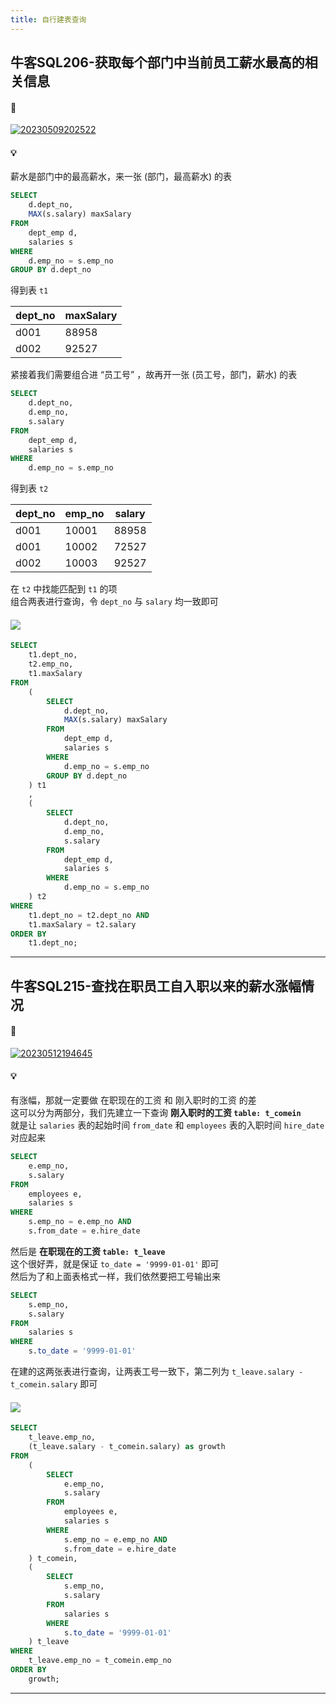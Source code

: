 ```yaml
---
title: 自行建表查询
---
```


## 牛客SQL206-获取每个部门中当前员工薪水最高的相关信息

#### 🔗
<a href="https://www.nowcoder.com/practice/4a052e3e1df5435880d4353eb18a91c6?tpId=82&tqId=29764&rp=1&ru=/exam/oj&qru=/exam/oj&sourceUrl=%2Fexam%2Foj%3Fpage%3D1%26tab%3DSQL%25E7%25AF%2587%26topicId%3D82&difficulty=undefined&judgeStatus=undefined&tags=&title=">![20230509202522](https://cr-demo-blog-1308117710.cos.ap-nanjing.myqcloud.com/chivas-regal/20230509202522.png)</a>

#### 💡

薪水是部门中的最高薪水，来一张 (部门，最高薪水) 的表  

```sql
SELECT 
    d.dept_no,
    MAX(s.salary) maxSalary
FROM 
    dept_emp d,
    salaries s
WHERE
    d.emp_no = s.emp_no
GROUP BY d.dept_no
```

得到表 `t1`

| dept_no | maxSalary |
|---------|-----------|
| d001    |     88958 |
| d002    |     92527 |

紧接着我们需要组合进 “员工号” ，故再开一张 (员工号，部门，薪水) 的表

```sql
SELECT 
    d.dept_no,
    d.emp_no,
    s.salary
FROM 
    dept_emp d,
    salaries s
WHERE
    d.emp_no = s.emp_no
```

得到表 `t2`  

| dept_no | emp_no | salary |
|---------|--------|--------|
| d001    |  10001 |  88958 |
| d001    |  10002 |  72527 |
| d002    |  10003 |  92527 |

在 `t2` 中找能匹配到 `t1` 的项  
组合两表进行查询，令 `dept_no` 与 `salary` 均一致即可

#### <img src="https://cr-demo-blog-1308117710.cos.ap-nanjing.myqcloud.com/chivas-regal/greencode1.png">

```sql
SELECT 
	t1.dept_no,
	t2.emp_no,
	t1.maxSalary
FROM
	(
		SELECT 
			d.dept_no,
			MAX(s.salary) maxSalary
		FROM 
			dept_emp d,
			salaries s
		WHERE
			d.emp_no = s.emp_no
		GROUP BY d.dept_no
	) t1
	,
	(
		SELECT 
			d.dept_no,
			d.emp_no,
			s.salary
		FROM 
			dept_emp d,
			salaries s
		WHERE
			d.emp_no = s.emp_no
	) t2
WHERE
	t1.dept_no = t2.dept_no AND
	t1.maxSalary = t2.salary
ORDER BY
	t1.dept_no;
```
<hr>

## 牛客SQL215-查找在职员工自入职以来的薪水涨幅情况

#### 🔗
<a href="https://www.nowcoder.com/practice/fc7344ece7294b9e98401826b94c6ea5?tpId=82&tqId=29773&rp=1&ru=/exam/oj&qru=/exam/oj&sourceUrl=%2Fexam%2Foj%3Fpage%3D1%26tab%3DSQL%25E7%25AF%2587%26topicId%3D82&difficulty=undefined&judgeStatus=undefined&tags=&title=">![20230512194645](https://cr-demo-blog-1308117710.cos.ap-nanjing.myqcloud.com/chivas-regal/20230512194645.png)</a>

#### 💡

有涨幅，那就一定要做 在职现在的工资 和 刚入职时的工资 的差  
这可以分为两部分，我们先建立一下查询 **刚入职时的工资 `table: t_comein`**    
就是让 `salaries` 表的起始时间 `from_date` 和 `employees` 表的入职时间 `hire_date` 对应起来  

```sql
SELECT
    e.emp_no,
    s.salary
FROM
    employees e,
    salaries s
WHERE
    s.emp_no = e.emp_no AND
    s.from_date = e.hire_date
```

然后是 **在职现在的工资 `table: t_leave`**  
这个很好弄，就是保证 `to_date = '9999-01-01'` 即可  
然后为了和上面表格式一样，我们依然要把工号输出来  

```sql
SELECT
    s.emp_no,
    s.salary
FROM
    salaries s
WHERE 
    s.to_date = '9999-01-01'
```

在建的这两张表进行查询，让两表工号一致下，第二列为 `t_leave.salary - t_comein.salary`  即可  


#### <img src="https://cr-demo-blog-1308117710.cos.ap-nanjing.myqcloud.com/chivas-regal/greencode1.png">

```sql
SELECT 
    t_leave.emp_no,
    (t_leave.salary - t_comein.salary) as growth
FROM 
    (   
        SELECT
            e.emp_no,
            s.salary
        FROM
            employees e,
            salaries s
        WHERE
            s.emp_no = e.emp_no AND
            s.from_date = e.hire_date
    ) t_comein,
    (
        SELECT
            s.emp_no,
            s.salary
        FROM
            salaries s
        WHERE 
            s.to_date = '9999-01-01'
    ) t_leave
WHERE
    t_leave.emp_no = t_comein.emp_no
ORDER BY
    growth;
```
<hr>
